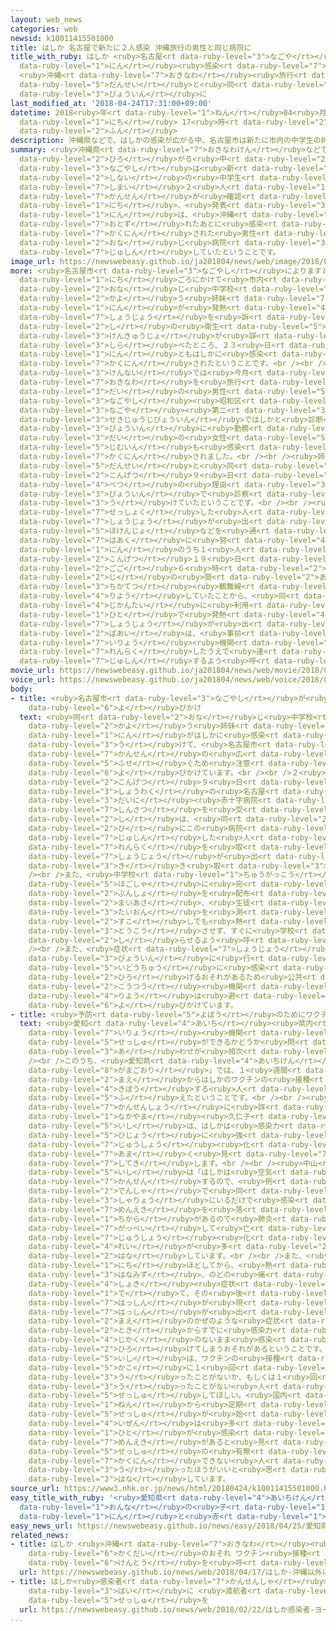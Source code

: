 ```yaml
---
layout: web_news
categories: web
newsid: k10011415501000
title: はしか 名古屋で新たに２人感染 沖縄旅行の男性と同じ病院に
title_with_ruby: はしか <ruby>名古屋<rt data-ruby-level="3">なごや</rt></ruby>で<ruby>新<rt data-ruby-level="2">あら</rt></ruby>たに２<ruby>人<rt
  data-ruby-level="1">にん</rt></ruby><ruby>感染<rt data-ruby-level="7">かんせん</rt></ruby>
  <ruby>沖縄<rt data-ruby-level="7">おきなわ</rt></ruby><ruby>旅行<rt data-ruby-level="3">りょこう</rt></ruby>の<ruby>男性<rt
  data-ruby-level="5">だんせい</rt></ruby>と<ruby>同<rt data-ruby-level="2">おな</rt></ruby>じ<ruby>病院<rt
  data-ruby-level="3">びょういん</rt></ruby>に
last_modified_at: '2018-04-24T17:31:00+09:00'
datetime: 2018<ruby>年<rt data-ruby-level="1">ねん</rt></ruby>04<ruby>月<rt data-ruby-level="1">がつ</rt></ruby>24<ruby>日<rt
  data-ruby-level="1">にち</rt></ruby> 17<ruby>時<rt data-ruby-level="2">じ</rt></ruby>31<ruby>分<rt
  data-ruby-level="2">ふん</rt></ruby>
description: 沖縄県などで、はしかの感染が広がる中、名古屋市は新たに市内の中学生の姉妹２人の感染が確認されたと、２４日、発表しました。２人は、沖縄を訪れたあとに感染が確認された男性と同じ病院で、受診していたということです。
summary: <ruby>沖縄県<rt data-ruby-level="7">おきなわけん</rt></ruby>などで、はしかの<ruby>感染<rt data-ruby-level="7">かんせん</rt></ruby>が<ruby>広<rt
  data-ruby-level="2">ひろ</rt></ruby>がる<ruby>中<rt data-ruby-level="2">なか</rt></ruby>、<ruby>名古屋市<rt
  data-ruby-level="3">なごやし</rt></ruby>は<ruby>新<rt data-ruby-level="2">あら</rt></ruby>たに<ruby>市内<rt
  data-ruby-level="2">しない</rt></ruby>の<ruby>中学生<rt data-ruby-level="1">ちゅうがくせい</rt></ruby>の<ruby>姉妹<rt
  data-ruby-level="7">しまい</rt></ruby>２<ruby>人<rt data-ruby-level="1">にん</rt></ruby>の<ruby>感染<rt
  data-ruby-level="7">かんせん</rt></ruby>が<ruby>確認<rt data-ruby-level="7">かくにん</rt></ruby>されたと、２４<ruby>日<rt
  data-ruby-level="1">にち</rt></ruby>、<ruby>発表<rt data-ruby-level="3">はっぴょう</rt></ruby>しました。２<ruby>人<rt
  data-ruby-level="1">にん</rt></ruby>は、<ruby>沖縄<rt data-ruby-level="7">おきなわ</rt></ruby>を<ruby>訪<rt
  data-ruby-level="7">おとず</rt></ruby>れたあとに<ruby>感染<rt data-ruby-level="7">かんせん</rt></ruby>が<ruby>確認<rt
  data-ruby-level="7">かくにん</rt></ruby>された<ruby>男性<rt data-ruby-level="5">だんせい</rt></ruby>と<ruby>同<rt
  data-ruby-level="2">おな</rt></ruby>じ<ruby>病院<rt data-ruby-level="3">びょういん</rt></ruby>で、<ruby>受診<rt
  data-ruby-level="7">じゅしん</rt></ruby>していたということです。
image_url: https://newswebeasy.github.io/ja201804/news/web/image/2018/04/24/K10011415501_1804241447_1804241448_01_02.jpg
more: <ruby>名古屋市<rt data-ruby-level="3">なごやし</rt></ruby>によりますと、<ruby>今月<rt data-ruby-level="2">こんげつ</rt></ruby>２０<ruby>日<rt
  data-ruby-level="1">にち</rt></ruby>ごろにかけて<ruby>市内<rt data-ruby-level="2">しない</rt></ruby>の<ruby>同<rt
  data-ruby-level="2">おな</rt></ruby>じ<ruby>中学校<rt data-ruby-level="1">ちゅうがっこう</rt></ruby>に<ruby>通<rt
  data-ruby-level="2">かよ</rt></ruby>う<ruby>姉妹<rt data-ruby-level="7">しまい</rt></ruby>２<ruby>人<rt
  data-ruby-level="1">にん</rt></ruby>が<ruby>発熱<rt data-ruby-level="4">はつねつ</rt></ruby>などの<ruby>症状<rt
  data-ruby-level="7">しょうじょう</rt></ruby>を<ruby>訴<rt data-ruby-level="7">うった</rt></ruby>え、<ruby>市<rt
  data-ruby-level="2">し</rt></ruby>の<ruby>衛生<rt data-ruby-level="5">えいせい</rt></ruby><ruby>研究所<rt
  data-ruby-level="3">けんきゅうじょ</rt></ruby>が<ruby>詳<rt data-ruby-level="7">くわ</rt></ruby>しく<ruby>調<rt
  data-ruby-level="3">しら</rt></ruby>べたところ、２３<ruby>日<rt data-ruby-level="1">にち</rt></ruby>、２<ruby>人<rt
  data-ruby-level="1">にん</rt></ruby>ともはしかに<ruby>感染<rt data-ruby-level="7">かんせん</rt></ruby>していることが<ruby>確認<rt
  data-ruby-level="7">かくにん</rt></ruby>されたということです。<br /><br /><ruby>愛知<rt data-ruby-level="4">あいち</rt></ruby><ruby>県内<rt
  data-ruby-level="3">けんない</rt></ruby>では<ruby>今月<rt data-ruby-level="2">こんげつ</rt></ruby>、<ruby>沖縄<rt
  data-ruby-level="7">おきなわ</rt></ruby>を<ruby>旅行<rt data-ruby-level="3">りょこう</rt></ruby>した１０<ruby>代<rt
  data-ruby-level="3">だい</rt></ruby>の<ruby>男性<rt data-ruby-level="5">だんせい</rt></ruby>が、<ruby>名古屋市<rt
  data-ruby-level="3">なごやし</rt></ruby><ruby>昭和区<rt data-ruby-level="3">しょうわく</rt></ruby>にある<ruby>名古屋<rt
  data-ruby-level="3">なごや</rt></ruby><ruby>第二<rt data-ruby-level="3">だいに</rt></ruby><ruby>赤十字病院<rt
  data-ruby-level="3">せきじゅうじびょういん</rt></ruby>ではしかと<ruby>診断<rt data-ruby-level="7">しんだん</rt></ruby>されたほか、この<ruby>病院<rt
  data-ruby-level="3">びょういん</rt></ruby>に<ruby>勤務<rt data-ruby-level="6">きんむ</rt></ruby>している３０<ruby>代<rt
  data-ruby-level="3">だい</rt></ruby>の<ruby>女性<rt data-ruby-level="5">じょせい</rt></ruby><ruby>事務員<rt
  data-ruby-level="5">じむいん</rt></ruby>も<ruby>感染<rt data-ruby-level="7">かんせん</rt></ruby>が<ruby>確認<rt
  data-ruby-level="7">かくにん</rt></ruby>されました。<br /><br /><ruby>姉妹<rt data-ruby-level="7">しまい</rt></ruby>は<ruby>男性<rt
  data-ruby-level="5">だんせい</rt></ruby>と<ruby>同<rt data-ruby-level="2">おな</rt></ruby>じ<ruby>今月<rt
  data-ruby-level="2">こんげつ</rt></ruby>９<ruby>日<rt data-ruby-level="1">にち</rt></ruby>に、はしかとは<ruby>別<rt
  data-ruby-level="4">べつ</rt></ruby>の<ruby>理由<rt data-ruby-level="3">りゆう</rt></ruby>でこの<ruby>病院<rt
  data-ruby-level="3">びょういん</rt></ruby>で<ruby>診察<rt data-ruby-level="7">しんさつ</rt></ruby>を<ruby>受<rt
  data-ruby-level="3">う</rt></ruby>けていたということです。<br /><br /><ruby>市<rt data-ruby-level="2">し</rt></ruby>は<ruby>接触<rt
  data-ruby-level="7">せっしょく</rt></ruby>した<ruby>人<rt data-ruby-level="1">ひと</rt></ruby>に、はしかの<ruby>症状<rt
  data-ruby-level="7">しょうじょう</rt></ruby>が<ruby>出<rt data-ruby-level="1">で</rt></ruby>ていないか<ruby>保健所<rt
  data-ruby-level="5">ほけんじょ</rt></ruby>などを<ruby>通<rt data-ruby-level="2">つう</rt></ruby>じて<ruby>把握<rt
  data-ruby-level="7">はあく</rt></ruby>に<ruby>努<rt data-ruby-level="4">つと</rt></ruby>めるとともに、２<ruby>人<rt
  data-ruby-level="1">にん</rt></ruby>のうち１<ruby>人<rt data-ruby-level="1">にん</rt></ruby>が<ruby>今月<rt
  data-ruby-level="2">こんげつ</rt></ruby>１９<ruby>日<rt data-ruby-level="1">にち</rt></ruby>の<ruby>午後<rt
  data-ruby-level="2">ごご</rt></ruby>６<ruby>時<rt data-ruby-level="2">じ</rt></ruby>から７<ruby>時<rt
  data-ruby-level="2">じ</rt></ruby>の<ruby>間<rt data-ruby-level="2">あいだ</rt></ruby>に<ruby>地下鉄<rt
  data-ruby-level="3">ちかてつ</rt></ruby><ruby>鶴舞線<rt data-ruby-level="7">つるまいせん</rt></ruby>を<ruby>利用<rt
  data-ruby-level="4">りよう</rt></ruby>していたことから、<ruby>同<rt data-ruby-level="2">おな</rt></ruby>じ<ruby>時間帯<rt
  data-ruby-level="4">じかんたい</rt></ruby>に<ruby>利用<rt data-ruby-level="4">りよう</rt></ruby>した<ruby>人<rt
  data-ruby-level="1">ひと</rt></ruby>で<ruby>発熱<rt data-ruby-level="4">はつねつ</rt></ruby>やせきなどの<ruby>症状<rt
  data-ruby-level="7">しょうじょう</rt></ruby>が<ruby>出<rt data-ruby-level="1">で</rt></ruby>た<ruby>場合<rt
  data-ruby-level="2">ばあい</rt></ruby>は、<ruby>事前<rt data-ruby-level="3">じぜん</rt></ruby>に<ruby>医療<rt
  data-ruby-level="7">いりょう</rt></ruby><ruby>機関<rt data-ruby-level="4">きかん</rt></ruby>に<ruby>連絡<rt
  data-ruby-level="7">れんらく</rt></ruby>したうえで<ruby>速<rt data-ruby-level="7">すみ</rt></ruby>やかに<ruby>受診<rt
  data-ruby-level="7">じゅしん</rt></ruby>するよう<ruby>呼<rt data-ruby-level="6">よ</rt></ruby>びかけています。
movie_url: https://newswebeasy.github.io/ja201804/news/web/movie/2018/04/24/k10011415501_201804241745_201804241747.mp4
voice_url: https://newswebeasy.github.io/ja201804/news/web/voice/2018/04/24/k10011415501_201804241745_201804241747.mp3
body:
- title: <ruby>名古屋市<rt data-ruby-level="3">なごやし</rt></ruby>が<ruby>注意<rt data-ruby-level="3">ちゅうい</rt></ruby><ruby>呼<rt
    data-ruby-level="6">よ</rt></ruby>びかけ
  text: <ruby>同<rt data-ruby-level="2">おな</rt></ruby>じ<ruby>中学校<rt data-ruby-level="1">ちゅうがっこう</rt></ruby>に<ruby>通<rt
    data-ruby-level="2">かよ</rt></ruby>う<ruby>姉妹<rt data-ruby-level="7">しまい</rt></ruby>２<ruby>人<rt
    data-ruby-level="1">にん</rt></ruby>がはしかに<ruby>感染<rt data-ruby-level="7">かんせん</rt></ruby>したことを<ruby>受<rt
    data-ruby-level="3">う</rt></ruby>けて、<ruby>名古屋市<rt data-ruby-level="3">なごやし</rt></ruby>は<ruby>感染<rt
    data-ruby-level="7">かんせん</rt></ruby>の<ruby>広<rt data-ruby-level="2">ひろ</rt></ruby>がりを<ruby>防<rt
    data-ruby-level="5">ふせ</rt></ruby>ぐため<ruby>注意<rt data-ruby-level="3">ちゅうい</rt></ruby>を<ruby>呼<rt
    data-ruby-level="6">よ</rt></ruby>びかけています。<br /><br />２<ruby>人<rt data-ruby-level="1">にん</rt></ruby>とも<ruby>今月<rt
    data-ruby-level="2">こんげつ</rt></ruby>９<ruby>日<rt data-ruby-level="1">にち</rt></ruby>に<ruby>昭和区<rt
    data-ruby-level="3">しょうわく</rt></ruby>の<ruby>名古屋<rt data-ruby-level="3">なごや</rt></ruby><ruby>第二<rt
    data-ruby-level="3">だいに</rt></ruby><ruby>赤十字病院<rt data-ruby-level="3">せきじゅうじびょういん</rt></ruby>で<ruby>診察<rt
    data-ruby-level="7">しんさつ</rt></ruby>を<ruby>受<rt data-ruby-level="3">う</rt></ruby>けていたことから、<ruby>市<rt
    data-ruby-level="2">し</rt></ruby>は、<ruby>同<rt data-ruby-level="2">おな</rt></ruby>じ<ruby>日<rt
    data-ruby-level="2">ひ</rt></ruby>にこの<ruby>病院<rt data-ruby-level="3">びょういん</rt></ruby>で<ruby>受診<rt
    data-ruby-level="7">じゅしん</rt></ruby>した<ruby>人<rt data-ruby-level="1">ひと</rt></ruby>と<ruby>連絡<rt
    data-ruby-level="7">れんらく</rt></ruby>を<ruby>取<rt data-ruby-level="3">と</rt></ruby>り、<ruby>症状<rt
    data-ruby-level="7">しょうじょう</rt></ruby>が<ruby>出<rt data-ruby-level="1">で</rt></ruby>ていないか<ruby>聞<rt
    data-ruby-level="3">き</rt></ruby>き<ruby>取<rt data-ruby-level="3">と</rt></ruby>っています。<br
    /><br />また、<ruby>中学校<rt data-ruby-level="1">ちゅうがっこう</rt></ruby>では<ruby>保護者<rt
    data-ruby-level="5">ほごしゃ</rt></ruby>に<ruby>宛<rt data-ruby-level="8">あ</rt></ruby>てた<ruby>文書<rt
    data-ruby-level="2">ぶんしょ</rt></ruby>を<ruby>配布<rt data-ruby-level="5">はいふ</rt></ruby>し、<ruby>毎朝<rt
    data-ruby-level="2">まいあさ</rt></ruby>、<ruby>生徒<rt data-ruby-level="4">せいと</rt></ruby>の<ruby>体温<rt
    data-ruby-level="3">たいおん</rt></ruby>を<ruby>測<rt data-ruby-level="5">はか</rt></ruby>って、<ruby>少<rt
    data-ruby-level="2">すこ</rt></ruby>しでも<ruby>熱<rt data-ruby-level="4">ねつ</rt></ruby>があれば<ruby>登校<rt
    data-ruby-level="3">とうこう</rt></ruby>させず、すぐに<ruby>学校<rt data-ruby-level="1">がっこう</rt></ruby>に<ruby>知<rt
    data-ruby-level="2">し</rt></ruby>らせるよう<ruby>呼<rt data-ruby-level="6">よ</rt></ruby>びかけています。<br
    /><br />また、<ruby>症状<rt data-ruby-level="7">しょうじょう</rt></ruby>が<ruby>出<rt data-ruby-level="1">で</rt></ruby>るなどして<ruby>病院<rt
    data-ruby-level="3">びょういん</rt></ruby>に<ruby>行<rt data-ruby-level="2">い</rt></ruby>くときは、<ruby>移動中<rt
    data-ruby-level="5">いどうちゅう</rt></ruby>に<ruby>感染<rt data-ruby-level="7">かんせん</rt></ruby>を<ruby>広<rt
    data-ruby-level="2">ひろ</rt></ruby>げるおそれがあるため<ruby>公共<rt data-ruby-level="4">こうきょう</rt></ruby><ruby>交通<rt
    data-ruby-level="2">こうつう</rt></ruby><ruby>機関<rt data-ruby-level="4">きかん</rt></ruby>の<ruby>利用<rt
    data-ruby-level="4">りよう</rt></ruby>は<ruby>避<rt data-ruby-level="7">さ</rt></ruby>けるよう<ruby>呼<rt
    data-ruby-level="6">よ</rt></ruby>びかけています。
- title: <ruby>予防<rt data-ruby-level="5">よぼう</rt></ruby>のためにワクチン<ruby>接種<rt data-ruby-level="5">せっしゅ</rt></ruby>を
  text: <ruby>愛知<rt data-ruby-level="4">あいち</rt></ruby><ruby>県内<rt data-ruby-level="3">けんない</rt></ruby>の<ruby>医療<rt
    data-ruby-level="7">いりょう</rt></ruby><ruby>機関<rt data-ruby-level="4">きかん</rt></ruby>などにはワクチンの<ruby>接種<rt
    data-ruby-level="5">せっしゅ</rt></ruby>ができるかどうか<ruby>問<rt data-ruby-level="3">と</rt></ruby>い<ruby>合<rt
    data-ruby-level="3">あ</rt></ruby>わせが<ruby>相次<rt data-ruby-level="3">あいつ</rt></ruby>いでいます。<br
    /><br />このうち、<ruby>愛知県<rt data-ruby-level="4">あいちけん</rt></ruby><ruby>蒲郡市<rt data-ruby-level="8">がまごおりし</rt></ruby>にある「マイファミリークリニック<ruby>蒲郡<rt
    data-ruby-level="8">がまごおり</rt></ruby>」では、１<ruby>週間<rt data-ruby-level="2">しゅうかん</rt></ruby>ほど<ruby>前<rt
    data-ruby-level="2">まえ</rt></ruby>からはしかのワクチンの<ruby>接種<rt data-ruby-level="5">せっしゅ</rt></ruby>を<ruby>希望<rt
    data-ruby-level="4">きぼう</rt></ruby>する<ruby>人<rt data-ruby-level="1">ひと</rt></ruby>が<ruby>増<rt
    data-ruby-level="5">ふ</rt></ruby>えたということです。<br /><br /><ruby>院長<rt data-ruby-level="3">いんちょう</rt></ruby>で<ruby>感染症<rt
    data-ruby-level="7">かんせんしょう</rt></ruby>に<ruby>詳<rt data-ruby-level="7">くわ</rt></ruby>しい<ruby>中山<rt
    data-ruby-level="1">なかやま</rt></ruby><ruby>久仁子<rt data-ruby-level="7">くにこ</rt></ruby><ruby>医師<rt
    data-ruby-level="5">いし</rt></ruby>は、はしかは<ruby>感染力<rt data-ruby-level="7">かんせんりょく</rt></ruby>が<ruby>非常<rt
    data-ruby-level="5">ひじょう</rt></ruby>に<ruby>強<rt data-ruby-level="2">つよ</rt></ruby>く、<ruby>重症<rt
    data-ruby-level="7">じゅうしょう</rt></ruby><ruby>化<rt data-ruby-level="8">ばか</rt></ruby>しやすいため<ruby>甘<rt
    data-ruby-level="7">あま</rt></ruby>く<ruby>見<rt data-ruby-level="7">み</rt></ruby>てはいけないと<ruby>指摘<rt
    data-ruby-level="7">してき</rt></ruby>します。<br /><br /><ruby>中山<rt data-ruby-level="1">なかやま</rt></ruby><ruby>医師<rt
    data-ruby-level="5">いし</rt></ruby>は「はしかは<ruby>空気<rt data-ruby-level="1">くうき</rt></ruby><ruby>感染<rt
    data-ruby-level="7">かんせん</rt></ruby>するので、<ruby>例<rt data-ruby-level="4">たと</rt></ruby>えば<ruby>電車<rt
    data-ruby-level="2">でんしゃ</rt></ruby>で<ruby>同<rt data-ruby-level="2">おな</rt></ruby>じ<ruby>車両<rt
    data-ruby-level="3">しゃりょう</rt></ruby>にいるだけで<ruby>感染<rt data-ruby-level="7">かんせん</rt></ruby>する。また、<ruby>免疫<rt
    data-ruby-level="7">めんえき</rt></ruby>を<ruby>落<rt data-ruby-level="3">お</rt></ruby>とす<ruby>力<rt
    data-ruby-level="1">ちから</rt></ruby>があるので<ruby>肺炎<rt data-ruby-level="7">はいえん</rt></ruby>などを<ruby>合併<rt
    data-ruby-level="7">がっぺい</rt></ruby>して<ruby>亡<rt data-ruby-level="7">な</rt></ruby>くなったり、<ruby>重症<rt
    data-ruby-level="7">じゅうしょう</rt></ruby><ruby>化<rt data-ruby-level="3">か</rt></ruby>したりする<ruby>例<rt
    data-ruby-level="4">れい</rt></ruby>が<ruby>多<rt data-ruby-level="2">おお</rt></ruby>い」と<ruby>話<rt
    data-ruby-level="2">はな</rt></ruby>しています。<br /><br />また、<ruby>感染<rt data-ruby-level="7">かんせん</rt></ruby>して１０<ruby>日<rt
    data-ruby-level="1">にち</rt></ruby>ほどしてから、<ruby>熱<rt data-ruby-level="4">ねつ</rt></ruby>やせき、<ruby>鼻水<rt
    data-ruby-level="3">はなみず</rt></ruby>、のどの<ruby>痛<rt data-ruby-level="6">いた</rt></ruby>みといった、かぜのような<ruby>初期<rt
    data-ruby-level="4">しょき</rt></ruby><ruby>症状<rt data-ruby-level="7">しょうじょう</rt></ruby>が<ruby>出<rt
    data-ruby-level="1">で</rt></ruby>て、その<ruby>後<rt data-ruby-level="2">ご</rt></ruby>、<ruby>発疹<rt
    data-ruby-level="7">はっしん</rt></ruby>が<ruby>現<rt data-ruby-level="5">あらわ</rt></ruby>れます。<ruby>発疹<rt
    data-ruby-level="7">はっしん</rt></ruby>が<ruby>出<rt data-ruby-level="1">で</rt></ruby>る<ruby>前<rt
    data-ruby-level="2">まえ</rt></ruby>のかぜのような<ruby>症状<rt data-ruby-level="7">しょうじょう</rt></ruby>の<ruby>時<rt
    data-ruby-level="2">とき</rt></ruby>からすでに<ruby>感染力<rt data-ruby-level="7">かんせんりょく</rt></ruby>があるため、<ruby>自覚<rt
    data-ruby-level="4">じかく</rt></ruby>のないまま<ruby>感染<rt data-ruby-level="7">かんせん</rt></ruby>を<ruby>広<rt
    data-ruby-level="2">ひろ</rt></ruby>げてしまうおそれがあるということです。<br /><br /><ruby>中山<rt data-ruby-level="1">なかやま</rt></ruby><ruby>医師<rt
    data-ruby-level="5">いし</rt></ruby>は、ワクチンの<ruby>接種<rt data-ruby-level="5">せっしゅ</rt></ruby>について「<ruby>過去<rt
    data-ruby-level="5">かこ</rt></ruby>に１<ruby>回<rt data-ruby-level="2">かい</rt></ruby>も<ruby>打<rt
    data-ruby-level="3">う</rt></ruby>ったことがないか、もしくは１<ruby>回<rt data-ruby-level="2">かい</rt></ruby>しか<ruby>打<rt
    data-ruby-level="3">う</rt></ruby>ったことがない<ruby>人<rt data-ruby-level="1">ひと</rt></ruby>は<ruby>接種<rt
    data-ruby-level="5">せっしゅ</rt></ruby>してほしい。<ruby>国内<rt data-ruby-level="2">こくない</rt></ruby>では１９７７<ruby>年<rt
    data-ruby-level="1">ねん</rt></ruby>から<ruby>定期<rt data-ruby-level="3">ていき</rt></ruby><ruby>接種<rt
    data-ruby-level="5">せっしゅ</rt></ruby>が<ruby>始<rt data-ruby-level="3">はじ</rt></ruby>まっているが、それ<ruby>以前<rt
    data-ruby-level="4">いぜん</rt></ruby>は<ruby>多<rt data-ruby-level="2">おお</rt></ruby>くの<ruby>人<rt
    data-ruby-level="1">ひと</rt></ruby>が<ruby>感染<rt data-ruby-level="7">かんせん</rt></ruby>しているので、<ruby>免疫<rt
    data-ruby-level="7">めんえき</rt></ruby>があると<ruby>見<rt data-ruby-level="1">み</rt></ruby>られる。かかったかどうかや<ruby>接種<rt
    data-ruby-level="5">せっしゅ</rt></ruby>の<ruby>有無<rt data-ruby-level="7">うむ</rt></ruby>が<ruby>確認<rt
    data-ruby-level="7">かくにん</rt></ruby>できない<ruby>人<rt data-ruby-level="1">ひと</rt></ruby>は、<ruby>打<rt
    data-ruby-level="3">う</rt></ruby>ったほうがいいと<ruby>思<rt data-ruby-level="2">おも</rt></ruby>う」と<ruby>話<rt
    data-ruby-level="2">はな</rt></ruby>しています。
source_url: https://www3.nhk.or.jp/news/html/20180424/k10011415501000.html
easy_title_with_ruby: '<ruby>愛知県<rt data-ruby-level="4">あいちけん</rt></ruby> <ruby>女<rt
  data-ruby-level="1">おんな</rt></ruby>の<ruby>子<rt data-ruby-level="1">こ</rt></ruby>２<ruby>人<rt
  data-ruby-level="1">にん</rt></ruby>と<ruby>赤<rt data-ruby-level="1">あか</rt></ruby>ちゃんが「はしか」だとわかる '
easy_news_url: https://newswebeasy.github.io/news/easy/2018/04/25/愛知県-女の子2人と赤ちゃんがはしかだとわかる
related_news:
- title: はしか <ruby>沖縄<rt data-ruby-level="7">おきなわ</rt></ruby><ruby>以外<rt data-ruby-level="4">いがい</rt></ruby>に<ruby>拡大<rt
    data-ruby-level="6">かくだい</rt></ruby>のおそれ ワクチン<ruby>接種<rt data-ruby-level="5">せっしゅ</rt></ruby><ruby>検討<rt
    data-ruby-level="6">けんとう</rt></ruby>を<ruby>呼<rt data-ruby-level="6">よ</rt></ruby>びかけ
  url: https://newswebeasy.github.io/news/web/2018/04/17/はしか-沖縄以外に拡大のおそれ-ワクチン接種検討を呼びかけ
- title: はしか<ruby>感染者<rt data-ruby-level="7">かんせんしゃ</rt></ruby> ヨーロッパで４<ruby>倍<rt
    data-ruby-level="3">ばい</rt></ruby>に <ruby>渡航者<rt data-ruby-level="7">とこうしゃ</rt></ruby>はワクチン<ruby>接種<rt
    data-ruby-level="5">せっしゅ</rt></ruby>を
  url: https://newswebeasy.github.io/news/web/2018/02/22/はしか感染者-ヨーロッパで4倍に-渡航者はワクチン接種を
...
```

